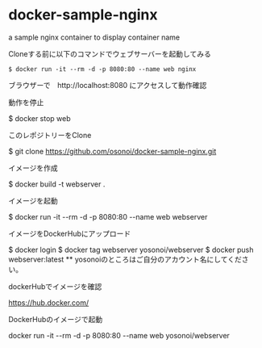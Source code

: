 # docker-sample-nginx

a sample nginx container to display container name

Cloneする前に以下のコマンドでウェブサーバーを起動してみる

```
$ docker run -it --rm -d -p 8080:80 --name web nginx
```

ブラウザーで　http://localhost:8080 にアクセスして動作確認

動作を停止

$ docker stop web

このレポジトリーをClone

$ git clone https://github.com/osonoi/docker-sample-nginx.git

イメージを作成

$ docker build -t webserver .

イメージを起動

$ docker run -it --rm -d -p 8080:80 --name web webserver

イメージをDockerHubにアップロード

$ docker login
$ docker tag webserver yosonoi/webserver
$ docker push webserver:latest
** yosonoiのところはご自分のアカウント名にしてください。

dockerHubでイメージを確認

https://hub.docker.com/

DockerHubのイメージで起動

docker run -it --rm -d -p 8080:80 --name web yosonoi/webserver


